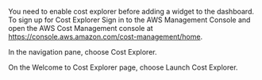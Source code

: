 You need to enable cost explorer before adding a widget to the dashboard.
To sign up for Cost Explorer
Sign in to the AWS Management Console and open the AWS Cost Management console at https://console.aws.amazon.com/cost-management/home.

In the navigation pane, choose Cost Explorer.

On the Welcome to Cost Explorer page, choose Launch Cost Explorer.
